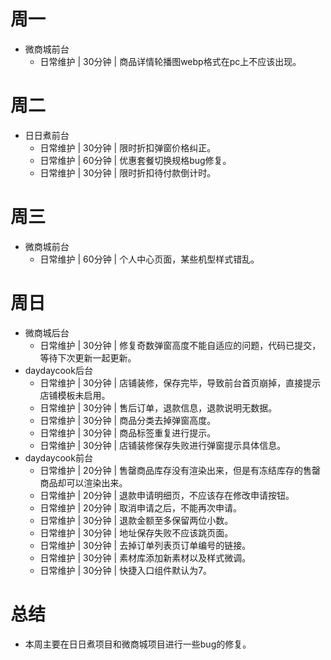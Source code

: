 # 周一
* 微商城前台
    - 日常维护 | 30分钟 | 商品详情轮播图webp格式在pc上不应该出现。

# 周二
* 日日煮前台
    - 日常维护 | 30分钟 | 限时折扣弹窗价格纠正。
    - 日常维护 | 60分钟 | 优惠套餐切换规格bug修复。
    - 日常维护 | 30分钟 | 限时折扣待付款倒计时。

# 周三
* 微商城前台
    - 日常维护 | 60分钟 | 个人中心页面，某些机型样式错乱。

# 周日
* 微商城后台
    - 日常维护 | 30分钟 | 修复奇数弹窗高度不能自适应的问题，代码已提交，等待下次更新一起更新。
* daydaycook后台
    - 日常维护 | 30分钟 | 店铺装修，保存完毕，导致前台首页崩掉，直接提示店铺模板未启用。
    - 日常维护 | 30分钟 | 售后订单，退款信息，退款说明无数据。
    - 日常维护 | 30分钟 | 商品分类去掉弹窗高度。
    - 日常维护 | 30分钟 | 商品标签重复进行提示。
    - 日常维护 | 30分钟 | 店铺装修保存失败进行弹窗提示具体信息。
* daydaycook前台
    - 日常维护 | 20分钟 | 售罄商品库存没有渲染出来，但是有冻结库存的售罄商品却可以渲染出来。
    - 日常维护 | 20分钟 | 退款申请明细页，不应该存在修改申请按钮。
    - 日常维护 | 20分钟 | 取消申请之后，不能再次申请。
    - 日常维护 | 30分钟 | 退款金额至多保留两位小数。
    - 日常维护 | 30分钟 | 地址保存失败不应该跳页面。
    - 日常维护 | 30分钟 | 去掉订单列表页订单编号的链接。
    - 日常维护 | 30分钟 | 素材库添加新素材以及样式微调。
    - 日常维护 | 30分钟 | 快捷入口组件默认为7。

# 总结
* 本周主要在日日煮项目和微商城项目进行一些bug的修复。
